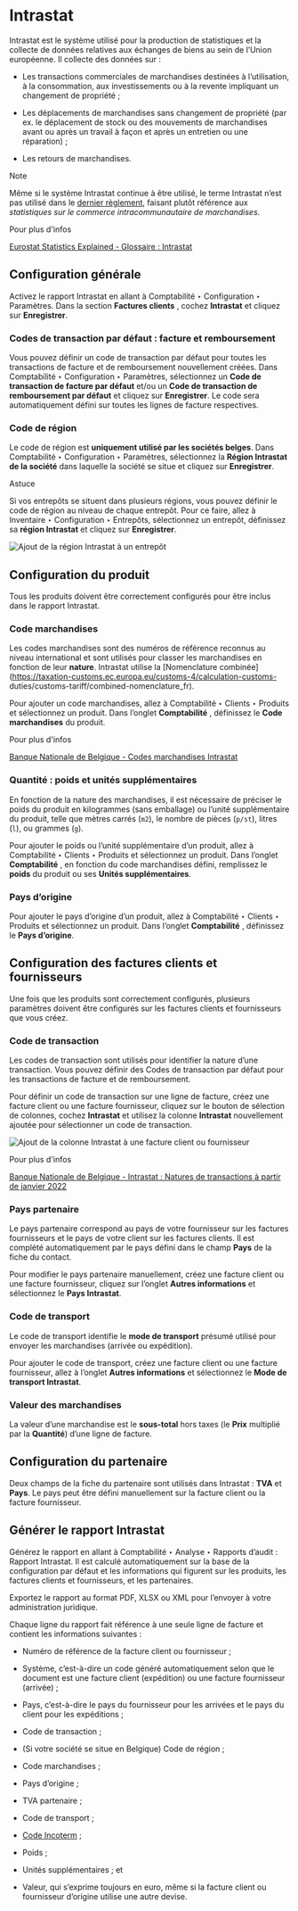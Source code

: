 # Intrastat

Intrastat est le système utilisé pour la production de statistiques et la
collecte de données relatives aux échanges de biens au sein de l’Union
européenne. Il collecte des données sur :

  * Les transactions commerciales de marchandises destinées à l’utilisation, à la consommation, aux investissements ou à la revente impliquant un changement de propriété ;

  * Les déplacements de marchandises sans changement de propriété (par ex. le déplacement de stock ou des mouvements de marchandises avant ou après un travail à façon et après un entretien ou une réparation) ;

  * Les retours de marchandises.

<div class="alert alert-primary">
<p class="alert-title">
Note</p><p>Même si le système Intrastat continue à être utilisé, le terme Intrastat n’est pas utilisé dans le <a href="https://eur-lex.europa.eu/eli/reg/2019/2152/2022-01-01">dernier règlement</a>, faisant plutôt référence aux <em>statistiques sur le commerce intracommunautaire de marchandises</em>.</p>
</div> <div class="alert alert-secondary">
<p class="alert-title">
Pour plus d'infos</p><p><a href="https://ec.europa.eu/eurostat/statistics-explained/index.php?title=Glossary:Intrastat">Eurostat Statistics Explained - Glossaire : Intrastat</a></p>
</div>

## Configuration générale

Activez le rapport Intrastat en allant à Comptabilité ‣ Configuration ‣
Paramètres. Dans la section **Factures clients** , cochez **Intrastat** et
cliquez sur **Enregistrer**.

### Codes de transaction par défaut : facture et remboursement

Vous pouvez définir un code de transaction par défaut pour toutes les
transactions de facture et de remboursement nouvellement créées. Dans
Comptabilité ‣ Configuration ‣ Paramètres, sélectionnez un **Code de
transaction de facture par défaut** et/ou un **Code de transaction de
remboursement par défaut** et cliquez sur **Enregistrer**. Le code sera
automatiquement défini sur toutes les lignes de facture respectives.

### Code de région

Le code de région est **uniquement utilisé par les sociétés belges**. Dans
Comptabilité ‣ Configuration ‣ Paramètres, sélectionnez la **Région Intrastat
de la société** dans laquelle la société se situe et cliquez sur
**Enregistrer**.

<div class="alert alert-info">
<p class="alert-title">
Astuce</p><p>Si vos entrepôts se situent dans plusieurs régions, vous pouvez définir le code de région au niveau de chaque entrepôt. Pour ce faire, allez à Inventaire ‣ Configuration ‣ Entrepôts, sélectionnez un entrepôt, définissez sa <b>région Intrastat</b> et cliquez sur <b>Enregistrer</b>.</p>
<img alt="Ajout de la région Intrastat à un entrepôt" class="align-center" src="../../../../_images/warehouse-region.png"/>
</div>

## Configuration du produit

Tous les produits doivent être correctement configurés pour être inclus dans
le rapport Intrastat.

### Code marchandises

Les codes marchandises sont des numéros de référence reconnus au niveau
international et sont utilisés pour classer les marchandises en fonction de
leur **nature**. Intrastat utilise la [Nomenclature
combinée](https://taxation-customs.ec.europa.eu/customs-4/calculation-customs-
duties/customs-tariff/combined-nomenclature_fr).

Pour ajouter un code marchandises, allez à Comptabilité ‣ Clients ‣ Produits
et sélectionnez un produit. Dans l’onglet **Comptabilité** , définissez le
**Code marchandises** du produit.

<div class="alert alert-secondary">
<p class="alert-title">
Pour plus d'infos</p><p><a href="https://www.nbb.be/fr/statistiques/commerce-exterieur/nomenclature-et-codes">Banque Nationale de Belgique - Codes marchandises Intrastat</a></p>
</div>

### Quantité : poids et unités supplémentaires

En fonction de la nature des marchandises, il est nécessaire de préciser le
poids du produit en kilogrammes (sans emballage) ou l’unité supplémentaire du
produit, telle que mètres carrés (`m2`), le nombre de pièces (`p/st`), litres
(`l`), ou grammes (`g`).

Pour ajouter le poids ou l’unité supplémentaire d’un produit, allez à
Comptabilité ‣ Clients ‣ Produits et sélectionnez un produit. Dans l’onglet
**Comptabilité** , en fonction du code marchandises défini, remplissez le
**poids** du produit ou ses **Unités supplémentaires**.

### Pays d’origine

Pour ajouter le pays d’origine d’un produit, allez à Comptabilité ‣ Clients ‣
Produits et sélectionnez un produit. Dans l’onglet **Comptabilité** ,
définissez le **Pays d’origine**.

## Configuration des factures clients et fournisseurs

Une fois que les produits sont correctement configurés, plusieurs paramètres
doivent être configurés sur les factures clients et fournisseurs que vous
créez.

### Code de transaction

Les codes de transaction sont utilisés pour identifier la nature d’une
transaction. Vous pouvez définir des Codes de transaction par défaut pour les
transactions de facture et de remboursement.

Pour définir un code de transaction sur une ligne de facture, créez une
facture client ou une facture fournisseur, cliquez sur le bouton de sélection
de colonnes, cochez **Intrastat** et utilisez la colonne **Intrastat**
nouvellement ajoutée pour sélectionner un code de transaction.

![Ajout de la colonne Intrastat à une facture client ou
fournisseur](../../../../_images/intrastat-column.png) <div class="alert alert-secondary">
<p class="alert-title">
Pour plus d'infos</p><p><a href="https://www.nbb.be/doc/dd/onegate/data/new_natures_of_transaction_2022_fr.pdf">Banque Nationale de Belgique - Intrastat : Natures de transactions à partir de janvier 2022</a></p>
</div>

### Pays partenaire

Le pays partenaire correspond au pays de votre fournisseur sur les factures
fournisseurs et le pays de votre client sur les factures clients. Il est
complété automatiquement par le pays défini dans le champ **Pays** de la fiche
du contact.

Pour modifier le pays partenaire manuellement, créez une facture client ou une
facture fournisseur, cliquez sur l’onglet **Autres informations** et
sélectionnez le **Pays Intrastat**.

### Code de transport

Le code de transport identifie le **mode de transport** présumé utilisé pour
envoyer les marchandises (arrivée ou expédition).

Pour ajouter le code de transport, créez une facture client ou une facture
fournisseur, allez à l’onglet **Autres informations** et sélectionnez le
**Mode de transport Intrastat**.

### Valeur des marchandises

La valeur d’une marchandise est le **sous-total** hors taxes (le **Prix**
multiplié par la **Quantité**) d’une ligne de facture.

## Configuration du partenaire

Deux champs de la fiche du partenaire sont utilisés dans Intrastat : **TVA**
et **Pays**. Le pays peut être défini manuellement sur la facture client ou la
facture fournisseur.

## Générer le rapport Intrastat

Générez le rapport en allant à Comptabilité ‣ Analyse ‣ Rapports d’audit :
Rapport Intrastat. Il est calculé automatiquement sur la base de la
configuration par défaut et les informations qui figurent sur les produits,
les factures clients et fournisseurs, et les partenaires.

Exportez le rapport au format PDF, XLSX ou XML pour l’envoyer à votre
administration juridique.

Chaque ligne du rapport fait référence à une seule ligne de facture et
contient les informations suivantes :

  * Numéro de référence de la facture client ou fournisseur ;

  * Système, c’est-à-dire un code généré automatiquement selon que le document est une facture client (expédition) ou une facture fournisseur (arrivée) ;

  * Pays, c’est-à-dire le pays du fournisseur pour les arrivées et le pays du client pour les expéditions ;

  * Code de transaction ;

  * (Si votre société se situe en Belgique) Code de région ;

  * Code marchandises ;

  * Pays d’origine ;

  * TVA partenaire ;

  * Code de transport ;

  * [Code Incoterm](../customer_invoices/incoterms) ;

  * Poids ;

  * Unités supplémentaires ; et

  * Valeur, qui s’exprime toujours en euro, même si la facture client ou fournisseur d’origine utilise une autre devise.

